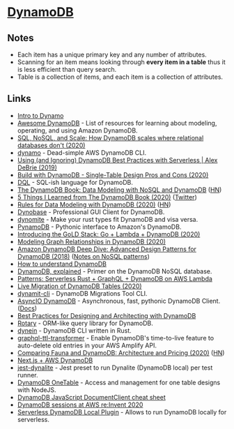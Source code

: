 # [DynamoDB](https://aws.amazon.com/dynamodb)

## Notes

- Each item has a unique primary key and any number of attributes.
- Scanning for an item means looking through **every item in a table** thus it is less efficient than query search.
- Table is a collection of items, and each item is a collection of attributes.

## Links

- [Intro to Dynamo](https://gist.github.com/jlafon/d8f91086e3d00c4bff3b)
- [Awesome DynamoDB](https://github.com/alexdebrie/awesome-dynamodb) - List of resources for learning about modeling, operating, and using Amazon DynamoDB.
- [SQL, NoSQL, and Scale: How DynamoDB scales where relational databases don't (2020)](https://www.alexdebrie.com/posts/dynamodb-no-bad-queries/)
- [dynamo](https://github.com/glassechidna/dynamo) - Dead-simple AWS DynamoDB CLI.
- [Using (and Ignoring) DynamoDB Best Practices with Serverless | Alex DeBrie (2019)](https://acloud.guru/series/serverlessconf-nyc-2019/view/dynamodb-best-practices)
- [Build with DynamoDB - Single-Table Design Pros and Cons (2020)](https://www.twitch.tv/videos/544223958)
- [DQL](https://github.com/stevearc/dql) - SQL-ish language for DynamoDB.
- [The DynamoDB Book: Data Modeling with NoSQL and DynamoDB](https://www.dynamodbbook.com/) ([HN](https://news.ycombinator.com/item?id=23193093))
- [5 Things I Learned from The DynamoDB Book (2020)](https://www.swyx.io/writing/dynamodb-book/) ([Twitter](https://twitter.com/swyx/status/1247585165766832128))
- [Rules for Data Modeling with DynamoDB (2020)](https://www.trek10.com/blog/the-ten-rules-for-data-modeling-with-dynamodb) ([HN](https://news.ycombinator.com/item?id=22813908))
- [Dynobase](https://dynobase.dev/) - Professional GUI Client for DynamoDB.
- [dynomite](https://github.com/softprops/dynomite) - Make your rust types fit DynamoDB and visa versa.
- [PynamoDB](https://github.com/pynamodb/PynamoDB) - Pythonic interface to Amazon's DynamoDB.
- [Introducing the GoLD Stack: Go + Lambda + DynamoDB (2020)](https://dev.to/prozz/introduction-to-the-gold-stack-5b66)
- [Modeling Graph Relationships in DynamoDB (2020)](https://medium.com/developing-koan/modeling-graph-relationships-in-dynamodb-c06141612a70)
- [Amazon DynamoDB Deep Dive: Advanced Design Patterns for DynamoDB (2018)](https://www.youtube.com/watch?v=HaEPXoXVf2k) ([Notes on NoSQL patterns](https://github.com/dideler/notes/blob/master/nosql-patterns.md))
- [How to understand DynamoDB](https://consulting.0x4447.com/articles/how_to/how-to-understand-dynamodb.html)
- [DynamoDB, explained](https://www.dynamodbguide.com/) - Primer on the DynamoDB NoSQL database.
- [Patterns: Serverless Rust + GraphQL + DynamoDB on AWS Lambda](https://github.com/codetalkio/patterns-serverless-rust)
- [Live Migration of DynamoDB Tables (2020)](https://codetalk.io/posts/2020-03-19-Live-Migration-of-DynamoDB-Tables.html)
- [dynamit-cli](https://github.com/floydspace/dynamodb-migrations-tool) - DynamoDB Migrations Tool CLI.
- [AsyncIO DynamoDB](https://github.com/HENNGE/aiodynamo) - Asynchronous, fast, pythonic DynamoDB Client. ([Docs](https://aiodynamo.readthedocs.io/en/latest/))
- [Best Practices for Designing and Architecting with DynamoDB](https://docs.aws.amazon.com/amazondynamodb/latest/developerguide/best-practices.html)
- [Rotary](https://github.com/akkoro/rotary) - ORM-like query library for DynamoDB.
- [dynein](https://github.com/awslabs/dynein) - DynamoDB CLI written in Rust.
- [graphql-ttl-transformer](https://github.com/flogy/graphql-ttl-transformer) - Enable DynamoDB's time-to-live feature to auto-delete old entries in your AWS Amplify API.
- [Comparing Fauna and DynamoDB: Architecture and Pricing (2020)](https://fauna.com/blog/comparing-fauna-and-dynamodb) ([HN](https://news.ycombinator.com/item?id=25363056))
- [Next.js + AWS DynamoDB](https://github.com/leerob/nextjs-aws-dynamodb)
- [jest-dynalite](https://github.com/freshollie/jest-dynalite) - Jest preset to run Dynalite (DynamoDB local) per test runner.
- [DynamoDB OneTable](https://github.com/sensedeep/dynamodb-onetable) - Access and management for one table designs with NodeJS.
- [DynamoDB JavaScript DocumentClient cheat sheet](https://github.com/dabit3/dynamodb-documentclient-cheat-sheet)
- [DynamoDB sessions at AWS re:Invent 2020](https://www.youtube.com/playlist?list=PL_EDAAla3DXWshFxx1R5P5MNaER84zHsU)
- [Serverless DynamoDB Local Plugin](https://github.com/99x/serverless-dynamodb-local) - Allows to run DynamoDB locally for serverless.
